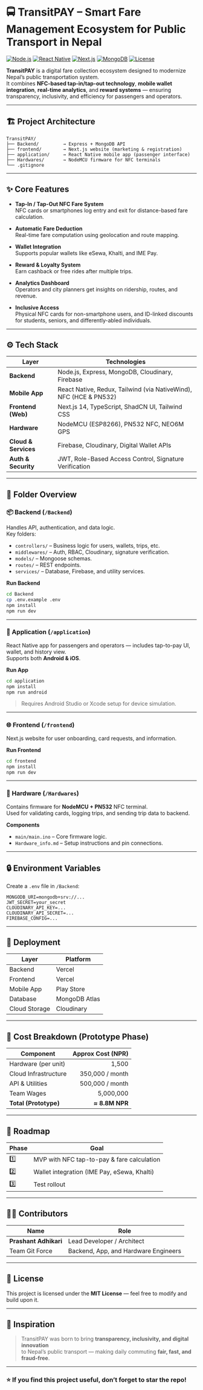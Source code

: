 # 🚍 TransitPAY – Smart Fare Management Ecosystem for Public Transport in Nepal

[![Node.js](https://img.shields.io/badge/Node.js-18.x-brightgreen)](https://nodejs.org/)
[![React Native](https://img.shields.io/badge/React%20Native-0.7x-blue)](https://reactnative.dev/)
[![Next.js](https://img.shields.io/badge/Next.js-14-black)](https://nextjs.org/)
[![MongoDB](https://img.shields.io/badge/MongoDB-6.x-green)](https://www.mongodb.com/)
[![License](https://img.shields.io/badge/license-MIT-blue.svg)](LICENSE)

**TransitPAY** is a digital fare collection ecosystem designed to modernize Nepal’s public transportation system.  
It combines **NFC-based tap-in/tap-out technology**, **mobile wallet integration**, **real-time analytics**, and **reward systems** — ensuring transparency, inclusivity, and efficiency for passengers and operators.

---

## 🏗️ Project Architecture

```
TransitPAY/
├── Backend/         → Express + MongoDB API
├── frontend/        → Next.js website (marketing & registration)
├── application/     → React Native mobile app (passenger interface)
├── Hardwares/       → NodeMCU firmware for NFC terminals
└── .gitignore
```

---

## ✨ Core Features

- **Tap-In / Tap-Out NFC Fare System**  
  NFC cards or smartphones log entry and exit for distance-based fare calculation.

- **Automatic Fare Deduction**  
  Real-time fare computation using geolocation and route mapping.

- **Wallet Integration**  
  Supports popular wallets like eSewa, Khalti, and IME Pay.

- **Reward & Loyalty System**  
  Earn cashback or free rides after multiple trips.

- **Analytics Dashboard**  
  Operators and city planners get insights on ridership, routes, and revenue.

- **Inclusive Access**  
  Physical NFC cards for non-smartphone users, and ID-linked discounts for students, seniors, and differently-abled individuals.

---

## ⚙️ Tech Stack

| Layer                | Technologies                                                      |
| -------------------- | ----------------------------------------------------------------- |
| **Backend**          | Node.js, Express, MongoDB, Cloudinary, Firebase                   |
| **Mobile App**       | React Native, Redux, Tailwind (via NativeWind), NFC (HCE & PN532) |
| **Frontend (Web)**   | Next.js 14, TypeScript, ShadCN UI, Tailwind CSS                   |
| **Hardware**         | NodeMCU (ESP8266), PN532 NFC, NEO6M GPS                           |
| **Cloud & Services** | Firebase, Cloudinary, Digital Wallet APIs                         |
| **Auth & Security**  | JWT, Role-Based Access Control, Signature Verification            |

---

## 🧩 Folder Overview

### 📦 Backend (`/Backend`)

Handles API, authentication, and data logic.  
Key folders:

- `controllers/` – Business logic for users, wallets, trips, etc.
- `middlewares/` – Auth, RBAC, Cloudinary, signature verification.
- `models/` – Mongoose schemas.
- `routes/` – REST endpoints.
- `services/` – Database, Firebase, and utility services.

**Run Backend**

```bash
cd Backend
cp .env.example .env
npm install
npm run dev
```

---

### 📱 Application (`/application`)

React Native app for passengers and operators — includes tap-to-pay UI, wallet, and history view.  
Supports both **Android & iOS**.

**Run App**

```bash
cd application
npm install
npm run android
```

> Requires Android Studio or Xcode setup for device simulation.

---

### 🌐 Frontend (`/frontend`)

Next.js website for user onboarding, card requests, and information.

**Run Frontend**

```bash
cd frontend
npm install
npm run dev
```

---

### 🔌 Hardware (`/Hardwares`)

Contains firmware for **NodeMCU + PN532** NFC terminal.  
Used for validating cards, logging trips, and sending trip data to backend.

**Components**

- `main/main.ino` – Core firmware logic.
- `Hardware_info.md` – Setup instructions and pin connections.

---

## 🔒 Environment Variables

Create a `.env` file in `/Backend`:

```env
MONGODB_URI=mongodb+srv://...
JWT_SECRET=your_secret
CLOUDINARY_API_KEY=...
CLOUDINARY_API_SECRET=...
FIREBASE_CONFIG=...
```

---

## 🚀 Deployment

| Layer         | Platform      |
| ------------- | ------------- |
| Backend       | Vercel        |
| Frontend      | Vercel        |
| Mobile App    | Play Store    |
| Database      | MongoDB Atlas |
| Cloud Storage | Cloudinary    |

---

## 🧾 Cost Breakdown (Prototype Phase)

| Component             | Approx Cost (NPR) |
| --------------------- | ----------------: |
| Hardware (per unit)   |             1,500 |
| Cloud Infrastructure  |   350,000 / month |
| API & Utilities       |   500,000 / month |
| Team Wages            |         5,000,000 |
| **Total (Prototype)** |    **≈ 8.8M NPR** |

---

## 📅 Roadmap

| Phase | Goal                                        |
| ----- | ------------------------------------------- |
| 1️⃣    | MVP with NFC tap-to-pay & fare calculation  |
| 2️⃣    | Wallet integration (IME Pay, eSewa, Khalti) |
| 3️⃣    | Test rollout                                |

---

## 👨‍💻 Contributors

| Name                  | Role                                 |
| --------------------- | ------------------------------------ |
| **Prashant Adhikari** | Lead Developer / Architect           |
| Team Git Force       | Backend, App, and Hardware Engineers |

---

## 📜 License

This project is licensed under the **MIT License** — feel free to modify and build upon it.

---

## 🧠 Inspiration

> TransitPAY was born to bring **transparency, inclusivity, and digital innovation**  
> to Nepal’s public transport — making daily commuting **fair, fast, and fraud-free**.

---

### ⭐ If you find this project useful, don’t forget to star the repo!
